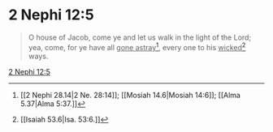 # 2 Nephi 12:5

> O house of Jacob, come ye and let us walk in the light of the Lord; yea, come, for ye have all <u>gone astray</u>[^a], every one to his <u>wicked</u>[^b] ways.

[2 Nephi 12:5](https://www.churchofjesuschrist.org/study/scriptures/bofm/2-ne/12?lang=eng&id=p5#p5)


[^a]: [[2 Nephi 28.14|2 Ne. 28:14]]; [[Mosiah 14.6|Mosiah 14:6]]; [[Alma 5.37|Alma 5:37.]]
[^b]: [[Isaiah 53.6|Isa. 53:6.]]
